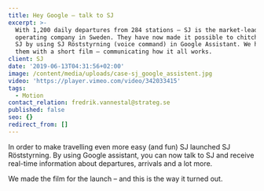 ```yaml
---
title: Hey Google – talk to SJ
excerpt: >-
  With 1,200 daily departures from 284 stations – SJ is the market-leading train
  operating company in Sweden. They have now made it possible to chitchat with
  SJ by using SJ Röststyrning (voice command) in Google Assistant. We helped
  them with a short film – communicating how it all works. 
client: SJ
date: '2019-06-13T04:31:56+02:00'
image: /content/media/uploads/case-sj_google_assistent.jpg
video: 'https://player.vimeo.com/video/342033415'
tags:
  - Motion
contact_relation: fredrik.vannestal@strateg.se
published: false
seo: {}
redirect_from: []
---
```

In order to make travelling even more easy (and fun) SJ launched SJ Röststyrning. By using Google assistant, you can now talk to SJ and receive real-time information about departures, arrivals and a lot more.  

We made the film for the launch – and this is the way it turned out.
